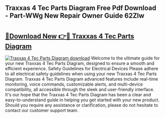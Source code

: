 ## Traxxas 4 Tec Parts Diagram Free Pdf Download - Part-WWg New Repair Owner Guide 62Zlw

# <h2><a href="http://dfpddi.blite.top/?on=Traxxas+4+Tec+Parts+Diagram">🔗Download New 👉🔴 Traxxas 4 Tec Parts Diagram</a></h2>

[![Traxxas 4 Tec Parts Diagram download](https://i.imgur.com/lujVjoI.png)](http://dfpddi.blite.top/?on=Traxxas+4+Tec+Parts+Diagram)
Welcome to the ultimate guide for your new Traxxas 4 Tec Parts Diagram, designed to ensure a smooth and efficient experience. Safety Guidelines for Electrical Devices Please adhere to all electrical safety guidelines when using your new Traxxas 4 Tec Parts Diagram. Traxxas 4 Tec Parts Diagram advanced features include real-time monitoring, voice commands, customizable alerts, and multi-device compatibility, all accessible through the sleek and user-friendly interface. It's our hope that the Traxxas 4 Tec Parts Diagram has been a clear and easy-to-understand guide in helping you get started with your new product. Should you require any assistance or clarification, please do not hesitate to contact our customer support team.
